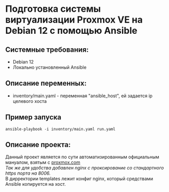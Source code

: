 # Подготовка системы виртуализации Proxmox VE на Debian 12 с помощью Ansible

## Системные требования:
* Debian 12
* Локально установленный Ansible

## Описание переменных:
* inventory/main.yaml - переменная "ansible_host", ей задается ip целевого хоста

## Пример запуска
```ansible-playbook -i inventory/main.yaml run.yaml```

## Описание проекта:

Данный проект является по сути автоматизированным официальным мануалом, взятым с [proxmox.com](https://pve.proxmox.com/wiki/Install_Proxmox_VE_on_Debian_12_Bookworm)  
*Так же для удобства добавлен nginx с проксирование со стандартного https порта на 8006.*  
В дирректории templates лежит конфиг nginx, который средствами Ansible копируется на хост.